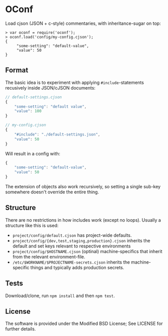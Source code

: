 OConf
=====

Load cjson (JSON + c-style) commentaries, with inheritance-sugar on top:

    > var oconf = require('oconf');
    > oconf.load('config/my-config.cjson');
    {
         "some-setting": "default-value",
         "value": 50
    }

Format
------

The basic idea is to experiment with applying `#include`-statements recusively
inside JSON/cJSON documents:

```javascript
// default-settings.cjson
{
	"some-setting": "default value",
	"value": 100
}
```

```javascript
// my-config.cjson
{
	"#include": "./default-settings.json",
	"value": 50
}
```

Will result in a config with:

```javascript
{
	"some-setting": "default-value",
	"value": 50
}
```

The extension of objects also work recursively, so setting a single sub-key
somewhere doesn't override the entire thing.

Structure
---------

There are no restrictions in how includes work (except no loops). Usually a
structure like this is used:

 * `project/config/default.cjson` has project-wide defaults.
 * `project/config/{dev,test,staging,production}.cjson` inherits the default
   and set keys relevant to respective environments
 * `project/config/$HOSTNAME.cjson` (optinal) machine-specifics that inherit
   from the relevant environment-file.
 * `/etc/$WORKNAME/$PROJECTNAME-secrets.cjson` inherits the machine-specific
   things and typically adds production secrets.

Tests
-----

Download/clone, run `npm install` and then `npm test`.

License
-------

The software is provided under the Modified BSD License; See LICENSE for
further details.

